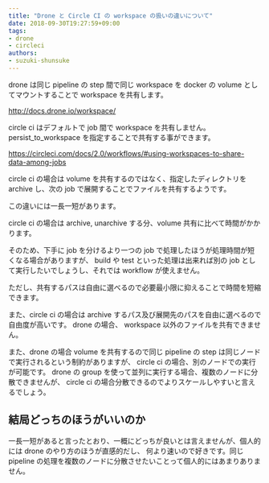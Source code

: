 ```yaml
---
title: "Drone と Circle CI の workspace の扱いの違いについて"
date: 2018-09-30T19:27:59+09:00
tags:
- drone
- circleci
authors:
- suzuki-shunsuke
---
```


drone は同じ pipeline の step 間で同じ workspace を docker の volume としてマウントすることで workspace を共有します。

http://docs.drone.io/workspace/

circle ci はデフォルトで job 間で workspace を共有しません。
persist_to_workspace を指定することで共有する事ができます。

https://circleci.com/docs/2.0/workflows/#using-workspaces-to-share-data-among-jobs

circle ci の場合は volume を共有するのではなく、指定したディレクトリを archive し、次の job で展開することでファイルを共有するようです。

この違いには一長一短があります。

circle ci の場合は archive, unarchive する分、volume 共有に比べて時間がかかります。

そのため、下手に job を分けるより一つの job で処理したほうが処理時間が短くなる場合がありますが、
build や test といった処理は出来れば別の job として実行したいでしょうし、それでは workflow が使えません。

ただし、共有するパスは自由に選べるので必要最小限に抑えることで時間を短縮できます。

また、circle ci の場合は archive するパス及び展開先のパスを自由に選べるので自由度が高いです。
drone の場合、 workspace 以外のファイルを共有できません。

また、drone の場合 volume を共有するので同じ pipeline の step は同じノードで実行されるという制約がありますが、
circle ci の場合、別のノードでの実行が可能です。
drone の group を使って並列に実行する場合、複数のノードに分散できませんが、 circle ci の場合分散できるのでよりスケールしやすいと言えるでしょう。

## 結局どっちのほうがいいのか

一長一短があると言ったとおり、一概にどっちが良いとは言えませんが、個人的には drone のやり方のほうが直感的だし、
何より速いので好きです。同じ pipeline の処理を複数のノードに分散させたいことって個人的にはあまりありません。

